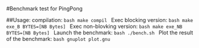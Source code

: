 #Benchmark test for PingPong

##Usage:
	compilation:
	```bash
		make compil
	```
	 Exec blocking version:
	 ```bash
	 	make exe_B BYTES=[NB Bytes]
	 ```
	 Exec non-blovking version:
	 ```bash
	 	make exe_NB BYTES=[NB Bytes]
	 ```
	 Launch the benchmark:
	 ```bash
	 	./bench.sh
	 ```
	 Plot the result of the benchmark:
	 ```bash
	 	gnuplot plot.gnu
	 ```